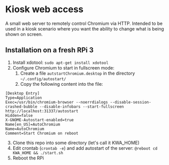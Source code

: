 # Kiosk web access
A small web server to remotely control Chromium via HTTP. Intended to be used in a kiosk scenario where you want the ability to change what is being shown on screen.

## Installation on a fresh RPi 3
1. Install xdotool: `sudo apt-get install xdotool`
2. Configure Chromium to start in fullscreen mode:
    1. Create a file `autstartChromium.desktop` in the directory `~/.config/autostart/`
    2. Copy the following content into the file:
```
[Desktop Entry]
Type=Application
Exec=/usr/bin/chromium-browser --noerrdialogs --disable-session-crashed-bubble --disable-infobars --start-fullscreen http://localhost:31337/autostart
Hidden=false
X-GNOME-Autostart-enabled=true
Name[en_US]=AutoChromium
Name=AutoChromium
Comment=Start Chromium on reboot
```
3. Clone this repo into some directory (let's call it KWA_HOME)
4. Edit crontab (`crontab -e`) and add autostart of the server: 
`@reboot cd KWA_HOME && ./start.sh`
5. Reboot the RPi